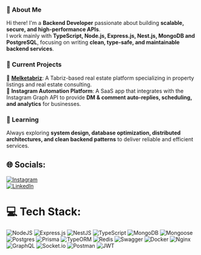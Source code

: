 ### 👋 About Me
Hi there! I'm a **Backend Developer** passionate about building **scalable, secure, and high-performance APIs**.  
I work mainly with **TypeScript, Node.js, Express.js, Nest.js, MongoDB and PostgreSQL**, focusing on writing **clean, type-safe, and maintainable backend services**.  

### 🚀 Current Projects
🔗 [**Melketabriz**](https://melketabriz.com/): A Tabriz-based real estate platform specializing in property listings and real estate consulting.  
🔗 **Instagram Automation Platform**: A SaaS app that integrates with the Instagram Graph API to provide **DM & comment auto-replies, scheduling, and analytics** for businesses.  

### 🌱 Learning
Always exploring **system design, database optimization, distributed architectures, and clean backend patterns** to deliver reliable and efficient services.  

## 🌐 Socials:
[![Instagram](https://img.shields.io/badge/Instagram-%23E4405F.svg?logo=Instagram&logoColor=white)](https://instagram.com/ihosseinnadimi)  
[![LinkedIn](https://img.shields.io/badge/LinkedIn-%230077B5.svg?logo=linkedin&logoColor=white)](https://linkedin.com/in/hosseinnadimi)  

# 💻 Tech Stack:
![NodeJS](https://img.shields.io/badge/node.js-6DA55F?style=for-the-badge&logo=node.js&logoColor=white) ![Express.js](https://img.shields.io/badge/express.js-%23404d59.svg?style=for-the-badge&logo=express&logoColor=%2361DAFB) ![NestJS](https://img.shields.io/badge/nestjs-%23E0234E.svg?style=for-the-badge&logo=nestjs&logoColor=white) ![TypeScript](https://img.shields.io/badge/typescript-%23007ACC.svg?style=for-the-badge&logo=typescript&logoColor=white) ![MongoDB](https://img.shields.io/badge/MongoDB-%234ea94b.svg?style=for-the-badge&logo=mongodb&logoColor=white) ![Mongoose](https://img.shields.io/badge/mongoose-%23880000.svg?style=for-the-badge&logo=mongoose&logoColor=white) ![Postgres](https://img.shields.io/badge/postgres-%23316192.svg?style=for-the-badge&logo=postgresql&logoColor=white) ![Prisma](https://img.shields.io/badge/Prisma-3982CE?style=for-the-badge&logo=Prisma&logoColor=white) ![TypeORM](https://img.shields.io/badge/TypeORM-%23E535AB.svg?style=for-the-badge&logo=typeorm&logoColor=white) ![Redis](https://img.shields.io/badge/redis-%23DD0031.svg?style=for-the-badge&logo=redis&logoColor=white) ![Swagger](https://img.shields.io/badge/-Swagger-%23Clojure?style=for-the-badge&logo=swagger&logoColor=white) ![Docker](https://img.shields.io/badge/docker-%230db7ed.svg?style=for-the-badge&logo=docker&logoColor=white) ![Nginx](https://img.shields.io/badge/nginx-%23009639.svg?style=for-the-badge&logo=nginx&logoColor=white) ![GraphQL](https://img.shields.io/badge/-GraphQL-E10098?style=for-the-badge&logo=graphql&logoColor=white) ![Socket.io](https://img.shields.io/badge/Socket.io-black?style=for-the-badge&logo=socket.io&badgeColor=010101) ![Postman](https://img.shields.io/badge/postman-%23FF6C37.svg?style=for-the-badge&logo=postman&logoColor=white) ![JWT](https://img.shields.io/badge/JWT-black?style=for-the-badge&logo=JSON%20web%20tokens)  
